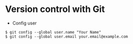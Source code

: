 # Version control with Git

- Config user

```
$ git config --global user.name "Your Name"
$ git config --global user.email your.email@example.com
```